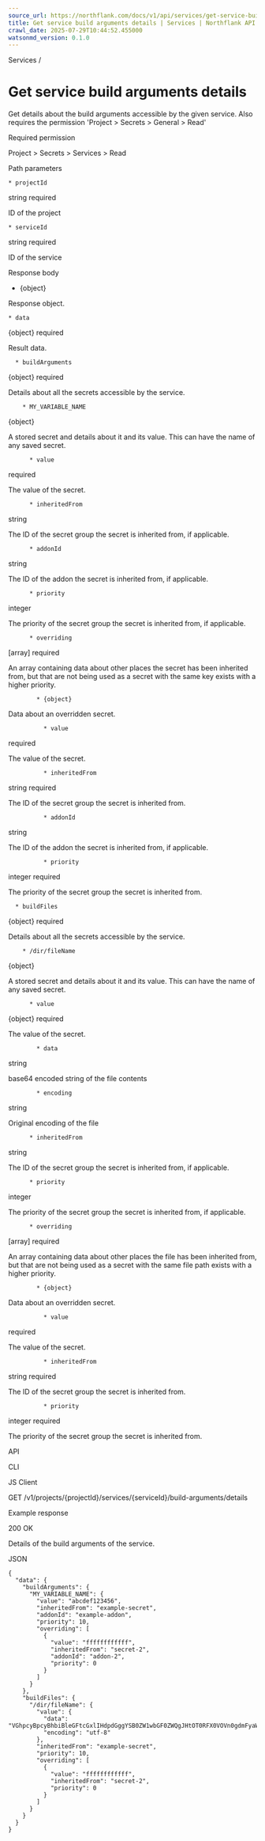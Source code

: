 ```yaml
---
source_url: https://northflank.com/docs/v1/api/services/get-service-build-arguments-details
title: Get service build arguments details | Services | Northflank API docs
crawl_date: 2025-07-29T10:44:52.455000
watsonmd_version: 0.1.0
---
```


Services / 

# Get service build arguments details

Get details about the build arguments accessible by the given service. Also requires the permission 'Project > Secrets > General > Read'

Required permission

Project > Secrets > Services > Read

Path parameters

    * projectId

string required

ID of the project

    * serviceId

string required

ID of the service




Response body

  * {object}

Response object.

    * data

{object} required

Result data.

      * buildArguments

{object} required

Details about all the secrets accessible by the service.

        * MY_VARIABLE_NAME

{object}

A stored secret and details about it and its value. This can have the name of any saved secret.

          * value

required

The value of the secret.

          * inheritedFrom

string

The ID of the secret group the secret is inherited from, if applicable.

          * addonId

string

The ID of the addon the secret is inherited from, if applicable.

          * priority

integer

The priority of the secret group the secret is inherited from, if applicable.

          * overriding

[array] required

An array containing data about other places the secret has been inherited from, but that are not being used as a secret with the same key exists with a higher priority.

            * {object}

Data about an overridden secret.

              * value

required

The value of the secret.

              * inheritedFrom

string required

The ID of the secret group the secret is inherited from.

              * addonId

string

The ID of the addon the secret is inherited from, if applicable.

              * priority

integer required

The priority of the secret group the secret is inherited from.

      * buildFiles

{object} required

Details about all the secrets accessible by the service.

        * /dir/fileName

{object}

A stored secret and details about it and its value. This can have the name of any saved secret.

          * value

{object} required

The value of the secret.

            * data

string

base64 encoded string of the file contents

            * encoding

string

Original encoding of the file

          * inheritedFrom

string

The ID of the secret group the secret is inherited from, if applicable.

          * priority

integer

The priority of the secret group the secret is inherited from, if applicable.

          * overriding

[array] required

An array containing data about other places the file has been inherited from, but that are not being used as a secret with the same file path exists with a higher priority.

            * {object}

Data about an overridden secret.

              * value

required

The value of the secret.

              * inheritedFrom

string required

The ID of the secret group the secret is inherited from.

              * priority

integer required

The priority of the secret group the secret is inherited from.




API

CLI

JS Client

GET /v1/projects/{projectId}/services/{serviceId}/build-arguments/details

Example response

200 OK

Details of the build arguments of the service.

JSON
    
    
    {
      "data": {
        "buildArguments": {
          "MY_VARIABLE_NAME": {
            "value": "abcdef123456",
            "inheritedFrom": "example-secret",
            "addonId": "example-addon",
            "priority": 10,
            "overriding": [
              {
                "value": "ffffffffffff",
                "inheritedFrom": "secret-2",
                "addonId": "addon-2",
                "priority": 0
              }
            ]
          }
        },
        "buildFiles": {
          "/dir/fileName": {
            "value": {
              "data": "VGhpcyBpcyBhbiBleGFtcGxlIHdpdGggYSB0ZW1wbGF0ZWQgJHtOT0RFX0VOVn0gdmFyaWFibGU=",
              "encoding": "utf-8"
            },
            "inheritedFrom": "example-secret",
            "priority": 10,
            "overriding": [
              {
                "value": "ffffffffffff",
                "inheritedFrom": "secret-2",
                "priority": 0
              }
            ]
          }
        }
      }
    }